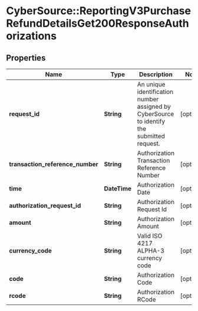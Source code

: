 # CyberSource::ReportingV3PurchaseRefundDetailsGet200ResponseAuthorizations

## Properties
Name | Type | Description | Notes
------------ | ------------- | ------------- | -------------
**request_id** | **String** | An unique identification number assigned by CyberSource to identify the submitted request. | [optional] 
**transaction_reference_number** | **String** | Authorization Transaction Reference Number | [optional] 
**time** | **DateTime** | Authorization Date | [optional] 
**authorization_request_id** | **String** | Authorization Request Id | [optional] 
**amount** | **String** | Authorization Amount | [optional] 
**currency_code** | **String** | Valid ISO 4217 ALPHA-3 currency code | [optional] 
**code** | **String** | Authorization Code | [optional] 
**rcode** | **String** | Authorization RCode | [optional] 


